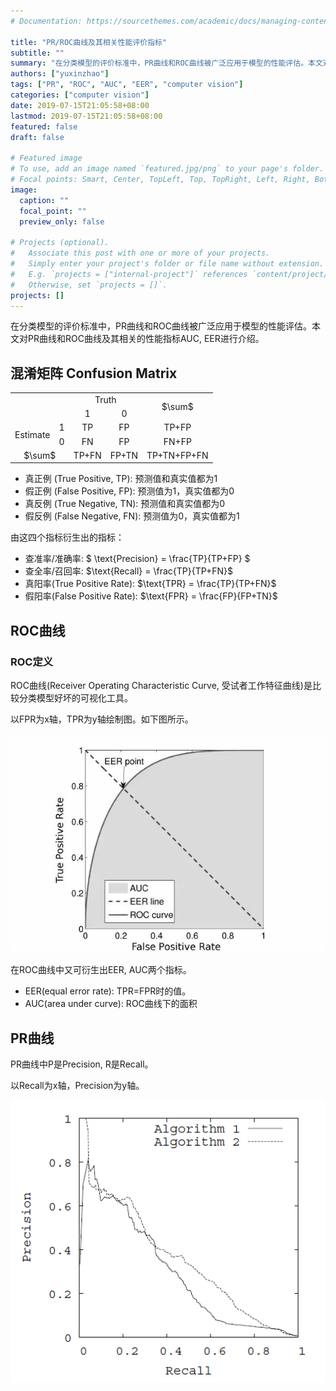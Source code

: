 ```yaml
---
# Documentation: https://sourcethemes.com/academic/docs/managing-content/

title: "PR/ROC曲线及其相关性能评价指标"
subtitle: ""
summary: "在分类模型的评价标准中，PR曲线和ROC曲线被广泛应用于模型的性能评估。本文对PR曲线和ROC曲线及其相关的性能指标AUC, EER进行介绍。"
authors: ["yuxinzhao"]
tags: ["PR", "ROC", "AUC", "EER", "computer vision"]
categories: ["computer vision"]
date: 2019-07-15T21:05:58+08:00
lastmod: 2019-07-15T21:05:58+08:00
featured: false
draft: false

# Featured image
# To use, add an image named `featured.jpg/png` to your page's folder.
# Focal points: Smart, Center, TopLeft, Top, TopRight, Left, Right, BottomLeft, Bottom, BottomRight.
image:
  caption: ""
  focal_point: ""
  preview_only: false

# Projects (optional).
#   Associate this post with one or more of your projects.
#   Simply enter your project's folder or file name without extension.
#   E.g. `projects = ["internal-project"]` references `content/project/deep-learning/index.md`.
#   Otherwise, set `projects = []`.
projects: []
---
```


在分类模型的评价标准中，PR曲线和ROC曲线被广泛应用于模型的性能评估。本文对PR曲线和ROC曲线及其相关的性能指标AUC, EER进行介绍。



## 混淆矩阵 Confusion Matrix

<div style = "text-align:center;" >
<table align="center" style= "vertical-align: middle;">
    <tr>
        <td colspan="2" rowspan="2"></td>
        <td colspan="2">Truth</td>
        <td rowspan="2"> $\sum$ </td>
    </tr>
    <tr>
        <td>1</td>
        <td>0</td>
    </tr>
    <tr>
        <td rowspan="2"> Estimate </td>
        <td> 1</td>
        <td> TP </td>
        <td> FP </td>
        <td> TP+FP </td>
    </tr>
    <tr>
        <td> 0 </td>
        <td> FN </td>
        <td> FP </td>
        <td> FN+FP </td>
    </tr>
    <tr>
        <td colspan="2"> $\sum$ </td>
        <td> TP+FN </td>
        <td> FP+TN </td>
        <td> TP+TN+FP+FN </td>
    </tr>
</table>
</div>

+ 真正例 (True Positive, TP): 预测值和真实值都为1
+ 假正例 (False Positive, FP): 预测值为1，真实值都为0
+ 真反例 (True Negative, TN): 预测值和真实值都为0
+ 假反例 (False Negative, FN): 预测值为0，真实值都为1

由这四个指标衍生出的指标：

+ 查准率/准确率:                       $ \text{Precision} = \frac{TP}{TP+FP} $
+ 查全率/召回率:                       $\text{Recall} = \frac{TP}{TP+FN}$
+ 真阳率(True Positive Rate): $\text{TPR} = \frac{TP}{TP+FN}$
+ 假阳率(False Positive Rate): $\text{FPR} = \frac{FP}{FP+TN}$

## ROC曲线

### ROC定义

ROC曲线(Receiver Operating Characteristic Curve, 受试者工作特征曲线)是比较分类模型好坏的可视化工具。

以FPR为x轴，TPR为y轴绘制图。如下图所示。

![](image/ROC.jpg)

在ROC曲线中又可衍生出EER, AUC两个指标。

+ EER(equal error rate): TPR=FPR时的值。
+ AUC(area under curve): ROC曲线下的面积

## PR曲线

PR曲线中P是Precision, R是Recall。

以Recall为x轴，Precision为y轴。

![img](image/38381443447279.png)

